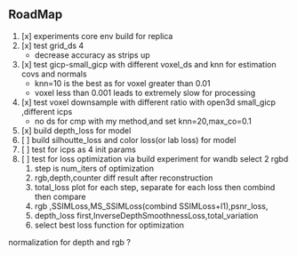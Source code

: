 ## RoadMap
1. [x] experiments core env build for replica
2. [x] test grid_ds 4
   - decrease accuracy as strips up
3. [x] test gicp-small_gicp with different voxel_ds and knn for estimation covs and normals
   - knn=10 is the best as for voxel greater than 0.01
   - voxel less than 0.001 leads to extremely slow for processing
4. [x] test voxel downsample with different ratio  with open3d small_gicp ,different icps
   - no ds for cmp with my method,and set knn=20,max_co=0.1
5. [x] build depth_loss for model
6. [ ] build silhoutte_loss and color loss(or lab loss) for model
7. [ ] test for icps as 4 init params
8. [ ] test for loss optimization via build experiment for wandb select 2 rgbd
   1. step is num_iters of optimization
   2. rgb,depth,counter diff result after reconstruction
   3. total_loss plot for each step, separate for each loss then combind then compare
   4. rgb  ,SSIMLoss,MS_SSIMLoss(combind SSIMLoss+l1),psnr_loss,
   5. depth_loss first,InverseDepthSmoothnessLoss,total_variation
   6. select best loss function for optimization


normalization for depth and rgb ?
